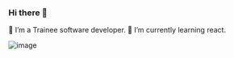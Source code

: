 ### Hi there 👋

🔭 I’m a Trainee software developer. 
🌱 I’m currently learning react.






![image](https://github.com/Junitalama/Junitalama/assets/113072416/4dc167ec-be34-401c-8157-ef39b20c4c2d)
